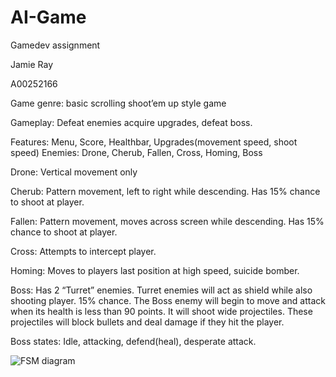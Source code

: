 # AI-Game
Gamedev assignment

Jamie Ray

A00252166

Game genre: basic scrolling shoot’em up style game

Gameplay: Defeat enemies acquire upgrades, defeat boss.

Features: Menu, Score, Healthbar, Upgrades(movement speed, shoot speed)
Enemies: Drone, Cherub, Fallen, Cross, Homing, Boss

Drone: Vertical movement only

Cherub: Pattern movement, left to right while descending. Has 15% chance to shoot at player.

Fallen: Pattern movement, moves across screen while descending. Has 15% chance to shoot at player.

Cross: Attempts to intercept player.

Homing: Moves to players last position at high speed, suicide bomber.

Boss: Has 2 “Turret” enemies. Turret enemies will act as shield while also shooting player. 15% chance. The Boss enemy will begin to move and attack when its health is less than 90 points. It will shoot wide projectiles. These projectiles will block bullets and deal damage if they hit the player. 

Boss states: Idle, attacking, defend(heal), desperate attack. 

![FSM diagram](https://user-images.githubusercontent.com/47320199/55905771-9900d200-5bca-11e9-983c-0e1f4993d96f.png)
